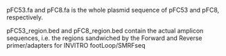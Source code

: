 pFC53.fa and pFC8.fa is the whole plasmid sequence of pFC53 and pFC8, respectively.

pFC53_region.bed and pFC8_region.bed contain the actual amplicon sequences, i.e. the regions sandwiched by the Forward and Reverse primer/adapters for INVITRO footLoop/SMRFseq

